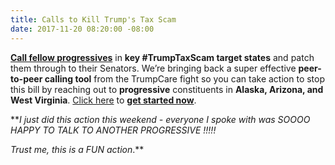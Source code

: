 ```yaml
---
title: Calls to Kill Trump's Tax Scam
date: 2017-11-20 08:20:00 -08:00
---
```




[**Call fellow progressives**](https://www.trumptaxscam.org/calls-to-kill-the-tax-scam) in **key #TrumpTaxScam target states** and patch them through to their Senators. We’re bringing back a super effective **peer-to-peer calling tool** from the TrumpCare fight so you can take action to stop this bill by reaching out to **progressive** constituents in **Alaska, Arizona, and West Virginia**. [Click here](https://www.trumptaxscam.org/calls-to-kill-the-tax-scam) to [**get started now**](https://www.trumptaxscam.org/calls-to-kill-the-tax-scam).

***I just did this action this weekend - everyone I spoke with was SOOOO HAPPY TO TALK TO ANOTHER PROGRESSIVE !!!!!*

*Trust me, this is a FUN action*.**